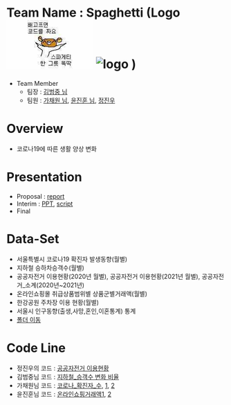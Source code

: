 # Team Name : Spaghetti (Logo ![logo](https://raw.githubusercontent.com/jinubot07/LikeLion_13th_DataCourse/main/08_PRJ_team_project/report/spaghetti_code.jpg) ![logo](https://user-images.githubusercontent.com/76489787/135559155-e76f058f-1798-490d-8cfa-4014e271bd72.jpg) )

* Team Member
  * 팀장 : [김범중 님](https://github.com/kbjung/LikeLion_13th_DataCourse/tree/main/TP01)
  * 팀원 : [가채원 님](https://github.com/chea12ya/2021_GA), [윤진훈 님](https://github.com/YoonJinhoon/LikeLion_13th_DataCourse), [정진우](https://github.com/jinubot07/LikeLion_13th_DataCourse/tree/main/08_PRJ_team_project)


# Overview
* 코로나19에 따른 생활 양상 변화

# Presentation
* Proposal : [report](https://github.com/jinubot07/LikeLion_13th_DataCourse/blob/main/08_PRJ_team_project/report/LikeLion_%ED%94%84%EB%A1%9C%EC%A0%9D%ED%8A%B8%EA%B3%84%ED%9A%8D%EC%84%9C.pdf)
* Interim : [PPT](https://github.com/jinubot07/LikeLion_13th_DataCourse/blob/main/08_PRJ_team_project/report/211001_%EC%A4%91%EA%B0%84%EB%B0%9C%ED%91%9C.pdf), [script](https://github.com/jinubot07/LikeLion_13th_DataCourse/blob/main/08_PRJ_team_project/report/%EB%B0%9C%ED%91%9C%EB%8C%80%EB%B3%B8ver0.7.txt)
* Final

# Data-Set
* 서울특별시 코로나19 확진자 발생동향(월별)
* 지하철 승하차승객수(월별)
* 공공자전거 이용현황(2020년 월별), 공공자전거 이용현황(2021년 월별), 공공자전거_소계(2020년~2021년)
* 온라인쇼핑몰 취급상품범위별 상품군별거래액(월별)
* 한강공원 주차장 이용 현황(월별)
* 서울시 인구동향(출생,사망,혼인,이혼통계) 통계
* [폴더 이동](https://github.com/jinubot07/LikeLion_13th_DataCourse/tree/main/08_PRJ_team_project/data)

# Code Line
* 정진우의 코드 : [공공자전거 이용현황](jinubot07.github.io/LikeLion_13th_DataCourse/08_PRJ_team_project/code/정진우/Team_PRJ_bike20.html)
* 김범중님 코드 : [지하철_승객수 변화 비율](https://kbjung.github.io/LikeLion_13th_DataCourse/blob/main/08_PRJ_team_project/code/김범중/(김범중님)지하철월별_승하차인원_그래프.html)
* 가채원님 코드 : [코로나_확진자_수](https://jinubot07.github.io/LikeLion_13th_DataCourse/08_PRJ_team_project/code/가채원/(가채원님)월별%20코로나%20확진자%20변화율%20그래프.html), [1](https://kbjung.github.io/LikeLion_13th_DataCourse/TP01/팀원_코드_자료/가채원/210927_스파게티%20(1).html), [2](https://kbjung.github.io/LikeLion_13th_DataCourse/TP01/팀원_코드_자료/가채원/코로나_확진자_수(가채원).html)
* 윤진훈님 코드 : [온라인쇼핑거래액1](https://jinubot07.github.io/LikeLion_13th_DataCourse/08_PRJ_team_project/code/윤진훈/(윤진훈님)Untitled10.html), [2](https://kbjung.github.io/LikeLion_13th_DataCourse/TP01/팀원_코드_자료/윤진훈/온라인쇼핑거래액(윤진훈).html)
